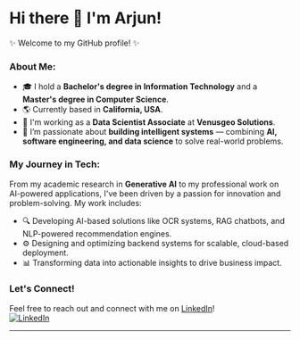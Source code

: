 # Hi there 👋 I'm Arjun!

✨ Welcome to my GitHub profile! ✨

### About Me:
- 🎓 I hold a **Bachelor's degree in Information Technology** and a **Master's degree in Computer Science**.
- 🌎 Currently based in **California, USA**.
- 💼 I'm working as a **Data Scientist Associate** at **Venusgeo Solutions**.
- 🤖 I’m passionate about **building intelligent systems** — combining **AI, software engineering, and data science** to solve real-world problems.

### My Journey in Tech:
From my academic research in **Generative AI** to my professional work on AI-powered applications, I've been driven by a passion for innovation and problem-solving. My work includes:
- 🔍 Developing AI-based solutions like OCR systems, RAG chatbots, and NLP-powered recommendation engines.
- ⚙️ Designing and optimizing backend systems for scalable, cloud-based deployment.
- 📊 Transforming data into actionable insights to drive business impact.

### Let's Connect!
Feel free to reach out and connect with me on [LinkedIn](https://www.linkedin.com/in/arjun-selvam/)!  
[![LinkedIn](https://img.shields.io/badge/LinkedIn-Arjun%20Selvam-blue?style=flat&logo=linkedin)](https://www.linkedin.com/in/arjun-selvam/)

---


